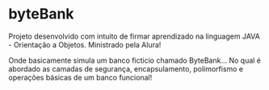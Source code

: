 # byteBank
Projeto desenvolvido com intuito de firmar aprendizado na linguagem JAVA - Orientação a Objetos. Ministrado pela Alura!

Onde basicamente simula um banco ficticio chamado ByteBank... No qual é abordado as camadas de segurança, encapsulamento, polimorfismo e operações básicas de um banco funcional!

